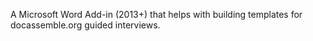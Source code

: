 A Microsoft Word Add-in (2013+) that helps with building templates for docassemble.org guided interviews.
